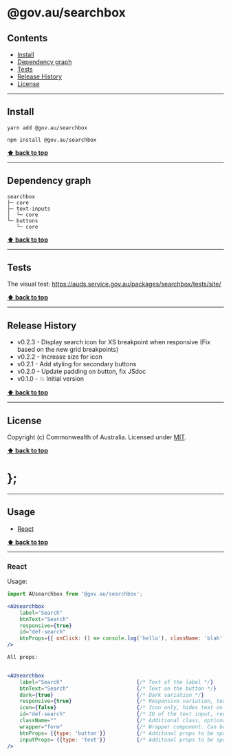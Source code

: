 @gov.au/searchbox
============

> 


## Contents

* [Install](#install)
* [Dependency graph](#dependency-graph)
* [Tests](#tests)
* [Release History](#release-history)
* [License](#license)


----------------------------------------------------------------------------------------------------------------------------------------------------------------


## Install


```shell
yarn add @gov.au/searchbox
```

```shell
npm install @gov.au/searchbox
```


**[⬆ back to top](#contents)**


----------------------------------------------------------------------------------------------------------------------------------------------------------------


## Dependency graph

```shell
searchbox
├─ core
├─ text-inputs
│  └─ core
└─ buttons
   └─ core
```


**[⬆ back to top](#contents)**


----------------------------------------------------------------------------------------------------------------------------------------------------------------


## Tests

The visual test: https://auds.service.gov.au/packages/searchbox/tests/site/


**[⬆ back to top](#contents)**


----------------------------------------------------------------------------------------------------------------------------------------------------------------


## Release History

* v0.2.3 - Display search icon for XS breakpoint when responsive (Fix based on the new grid breakpoints)
* v0.2.2 - Increase size for icon
* v0.2.1 - Add styling for secondary buttons
* v0.2.0 - Update padding on button, fix JSdoc
* v0.1.0 - 💥 Initial version


**[⬆ back to top](#contents)**


----------------------------------------------------------------------------------------------------------------------------------------------------------------


## License

Copyright (c) Commonwealth of Australia.
Licensed under [MIT](https://raw.githubusercontent.com/govau/design-system-components/packages/core/master/LICENSE).


**[⬆ back to top](#contents)**

# };

----------------------------------------------------------------------------------------------------------------------------------------------------------------


## Usage


* [React](#react)


**[⬆ back to top](#contents)**


----------------------------------------------------------------------------------------------------------------------------------------------------------------

### React

Usage:

```jsx
import AUsearchbox from '@gov.au/searchbox';

<AUsearchbox 
	label="Search" 
	btnText="Search"
	responsive={true}
	id="def-search"
	btnProps={{ onClick: () => console.log('hello'), className: 'blah', type: 'button' }}
/>

All props:


<AUsearchbox 
	label="Search"                        {/* Text of the label */}
	btnText="Search"                      {/* Text on the button */}
	dark={true}                           {/* Dark variation */}
	responsive={true}                     {/* Responsive variation, text turns to icon on smaller devices*/}
	icon={false}                          {/* Icon only, hides text on button */}
	id="def-search"                       {/* ID of the text input, required */}
	className=""                          {/* Additional class, optional */}
	wrapper="form"                        {/* Wrapper component. Can be a div or form. */}
	btnProps= {{type: 'button'}}          {/* Additonal props to be spread into the button */}
	inputProps= {{type: 'text'}}          {/* Additonal props to be spread into the text input */}
/>
```

